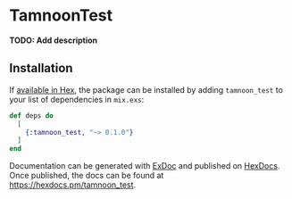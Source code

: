 # TamnoonTest

**TODO: Add description**

## Installation

If [available in Hex](https://hex.pm/docs/publish), the package can be installed
by adding `tamnoon_test` to your list of dependencies in `mix.exs`:

```elixir
def deps do
  [
    {:tamnoon_test, "~> 0.1.0"}
  ]
end
```

Documentation can be generated with [ExDoc](https://github.com/elixir-lang/ex_doc)
and published on [HexDocs](https://hexdocs.pm). Once published, the docs can
be found at <https://hexdocs.pm/tamnoon_test>.

